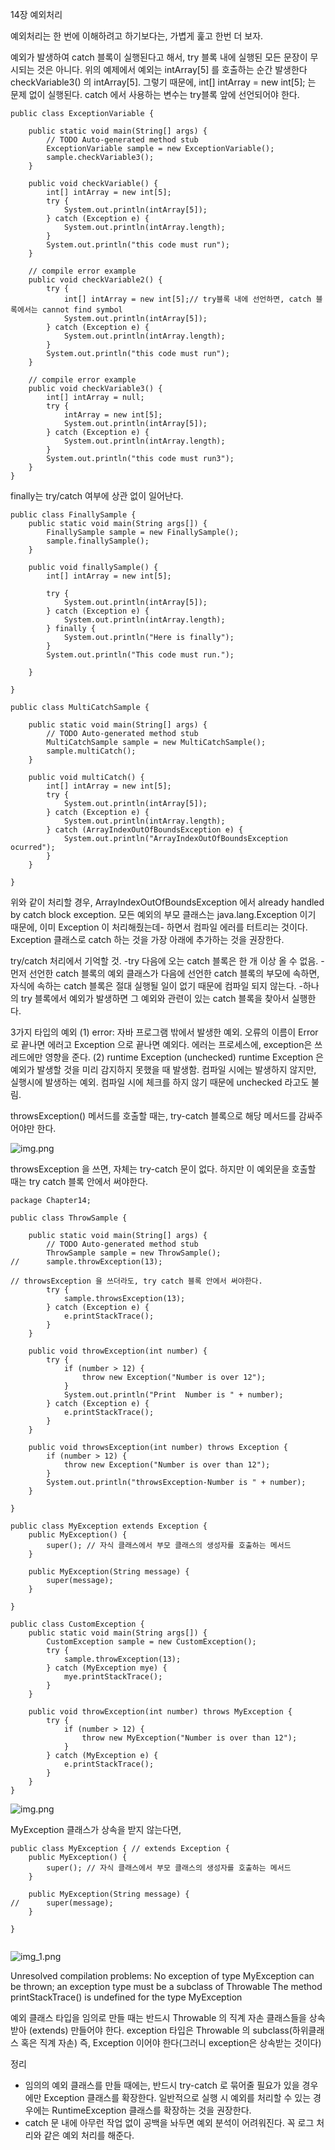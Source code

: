 14장 예외처리 

예외처리는 한 번에 이해하려고 하기보다는, 가볍게 훑고 한번 더 보자. 

예외가 발생하여 catch 블록이 실행된다고 해서, try 블록 내에 실행된 모든 문장이 무시되는 것은 아니다. 
위의 예제에서 예외는 intArray[5] 를 호출하는 순간 발생한다 checkVariable3() 의 intArray[5]. 
그렇기 때문에, int[] intArray = new int[5]; 는 문제 없이 실행된다. 
catch 에서 사용하는 변수는 try블록 앞에 선언되어야 한다. 

```
public class ExceptionVariable {

	public static void main(String[] args) {
		// TODO Auto-generated method stub
		ExceptionVariable sample = new ExceptionVariable();
		sample.checkVariable3();
	}

	public void checkVariable() {
		int[] intArray = new int[5];
		try {
			System.out.println(intArray[5]);
		} catch (Exception e) {
			System.out.println(intArray.length);
		}
		System.out.println("this code must run");
	}

	// compile error example
	public void checkVariable2() {
		try {
			int[] intArray = new int[5];// try블록 내에 선언하면, catch 블록에서는 cannot find symbol
			System.out.println(intArray[5]);
		} catch (Exception e) {
			System.out.println(intArray.length);
		}
		System.out.println("this code must run");
	}

	// compile error example
	public void checkVariable3() {
		int[] intArray = null;
		try {
			intArray = new int[5];
			System.out.println(intArray[5]); 
		} catch (Exception e) {
			System.out.println(intArray.length);
		}
		System.out.println("this code must run3");
	}
}

```

finally는 try/catch 여부에 상관 없이 일어난다. 

```
public class FinallySample {
	public static void main(String args[]) {
		FinallySample sample = new FinallySample();
		sample.finallySample();
	}

	public void finallySample() {
		int[] intArray = new int[5];

		try {
			System.out.println(intArray[5]);
		} catch (Exception e) {
			System.out.println(intArray.length);
		} finally {
			System.out.println("Here is finally");
		}
		System.out.println("This code must run.");

	}

}

```

```
public class MultiCatchSample {

	public static void main(String[] args) {
		// TODO Auto-generated method stub
		MultiCatchSample sample = new MultiCatchSample();
		sample.multiCatch();
	}

	public void multiCatch() {
		int[] intArray = new int[5];
		try {
			System.out.println(intArray[5]);
		} catch (Exception e) {
			System.out.println(intArray.length);
		} catch (ArrayIndexOutOfBoundsException e) {
			System.out.println("ArrayIndexOutOfBoundsException ocurred");
		}
	}

}
```
위와 같이 처리할 경우, ArrayIndexOutOfBoundsException 에서 already handled by catch block exception.
모든 예외의 부모 클래스는 java.lang.Exception 이기 때문에, 이미 Exception 이 처리해줬는데- 하면서 컴파일 에러를 터트리는 것이다. 
Exception 클래스로 catch 하는 것을 가장 아래에 추가하는 것을 권장한다. 

try/catch 처리에서 기억할 것. 
-try 다음에 오는 catch 블록은 한 개 이상 올 수 없음. 
-먼저 선언한 catch 블록의 예외 클래스가 다음에 선언한 catch 블록의 부모에 속하면, 자식에 속하는 catch 블록은 절대 실행될 
일이 없기 때문에 컴파일 되지 않는다. 
-하나의 try 블록에서 예외가 발생하면 그 예외와 관련이 있는 catch 블록을 찾아서 실행한다. 

3가지 타입의 예외
(1) error: 자바 프로그램 밖에서 발생한 예외. 오류의 이름이 Error 로 끝나면 에러고 Exception 으로 끝나면 예외다. 
에러는 프로세스에, exception은 쓰레드에만 영향을 준다.
(2) runtime Exception (unchecked)
runtime Exception 은 예외가 발생할 것을 미리 감지하지 못했을 때 발생함. 
컴파일 시에는 발생하지 않지만, 실행시에 발생하는 예외. 컴파일 시에 체크를 하지 않기 때문에 unchecked 라고도 불림. 

throwsException() 메서드를 호출할 때는, try-catch 블록으로 해당 메서드를 감싸주어야만 한다. 

![img.png](throwsEx.png)

throwsException 을 쓰면, 자체는 try-catch 문이 없다. 하지만 이 예외문을 호출할 때는 try catch 블록 안에서 써야한다.

```
package Chapter14;

public class ThrowSample {

	public static void main(String[] args) {
		// TODO Auto-generated method stub
		ThrowSample sample = new ThrowSample();
//		sample.throwException(13);

// throwsException 을 쓰더라도, try catch 블록 안에서 써야한다. 
		try {
			sample.throwsException(13);
		} catch (Exception e) {
			e.printStackTrace();
		}
	}

	public void throwException(int number) {
		try {
			if (number > 12) {
				throw new Exception("Number is over 12");
			}
			System.out.println("Print  Number is " + number);
		} catch (Exception e) {
			e.printStackTrace();
		}
	}

	public void throwsException(int number) throws Exception {
		if (number > 12) {
			throw new Exception("Number is over than 12");
		}
		System.out.println("throwsException-Number is " + number);
	}

}
```

```
public class MyException extends Exception {
	public MyException() {
		super(); // 자식 클래스에서 부모 클래스의 생성자를 호출하는 메서드
	}

	public MyException(String message) {
		super(message);
	}

}
```

```
public class CustomException {
	public static void main(String args[]) {
		CustomException sample = new CustomException();
		try {
			sample.throwException(13);
		} catch (MyException mye) {
			mye.printStackTrace();
		}
	}

	public void throwException(int number) throws MyException {
		try {
			if (number > 12) {
				throw new MyException("Number is over than 12");
			}
		} catch (MyException e) {
			e.printStackTrace();
		}
	}
}
```
![img.png](img.png)

MyException 클래스가 상속을 받지 않는다면,

```
public class MyException { // extends Exception {
	public MyException() {
		super(); // 자식 클래스에서 부모 클래스의 생성자를 호출하는 메서드
	}

	public MyException(String message) {
//		super(message);
	}

}


```
![img_1.png](img_1.png)

Unresolved compilation problems:
No exception of type MyException can be thrown; an exception type must be a subclass of Throwable
The method printStackTrace() is undefined for the type MyException

예외 클래스 타입을 임의로 만들 때는 반드시 Throwable 의 직계 자손 클래스들을 상속받아 (extends) 만들어야 한다. 
exception 타입은 Throwable 의 subclass(하위클래스 혹은 직계 자손) 즉, Exception 이어야 한다(그러니 exception은 상속받는 것이다)

정리 

- 임의의 예외 클래스를 만들 때에는, 반드시 try-catch 로 묶어줄 필요가 있을 경우에만 Exception 클래스를 확장한다. 
일반적으로 실행 시 예외를 처리할 수 있는 경우에는 RuntimeException 클래스를 확장하는 것을 권장한다. 
- catch 문 내에 아무런 작업 없이 공백을 놔두면 예외 분석이 어려워진다. 꼭 로그 처리와 같은 예외 처리를 해준다. 
